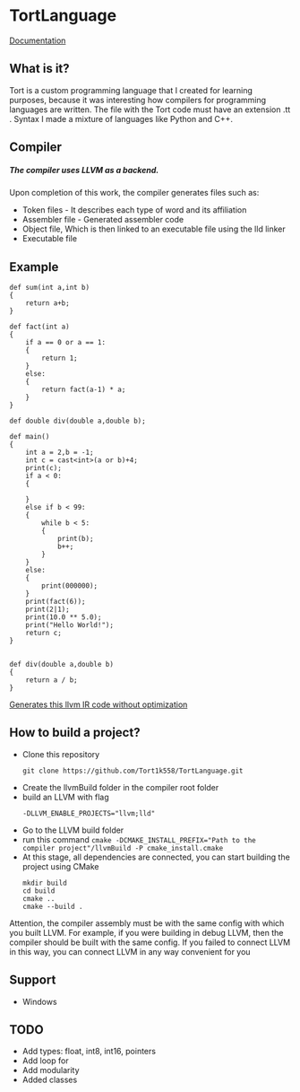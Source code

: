 # TortLanguage
[Documentation](https://tort1k558.github.io/TortLanguage/#/)
## What is it?
Tort is a custom programming language that I created for learning purposes, because it was interesting how compilers for programming languages are written. The file with the Tort code must have an extension .tt . Syntax I made a mixture of languages like Python and C++.

## Compiler
##### The compiler uses LLVM as a backend.
Upon completion of this work, the compiler generates files such as:
- Token files - It describes each type of word and its affiliation
- Assembler file - Generated assembler code
- Object file, Which is then linked to an executable file using the lld linker
- Executable file

## Example

    def sum(int a,int b)
    {
    	return a+b;
    }
    
    def fact(int a)
    {
    	if a == 0 or a == 1:
    	{
    		return 1;
    	}
    	else:
    	{
    		return fact(a-1) * a;
    	}
    }
    
    def double div(double a,double b);
    
    def main()
    {
        int a = 2,b = -1;
        int c = cast<int>(a or b)+4;
    	print(c);
        if a < 0:
        {
        	
        }
        else if b < 99:
        {
        	while b < 5:
    		{
    			print(b);
    			b++;
    		}
        }
        else:
    	{
    		print(000000);
    	}
        print(fact(6));
    	print(2|1);
    	print(10.0 ** 5.0);
    	print("Hello World!");
        return c;
    }
    
    
    def div(double a,double b)
    {
    	return a / b;
    }

[Generates this llvm IR code without optimization](example/build/main.ll)

## How to build a project?
- Clone this repository
    ```
    git clone https://github.com/Tort1k558/TortLanguage.git
    ```
- Create the llvmBuild folder in the compiler root folder
- build an LLVM with flag 
    ```
    -DLLVM_ENABLE_PROJECTS="llvm;lld"
    ```
- Go to the LLVM build folder
- run this command 
    ``
    cmake -DCMAKE_INSTALL_PREFIX="Path to the compiler project"/llvmBuild -P cmake_install.cmake
    ``
- At this stage, all dependencies are connected, you can start building the project using CMake
    ```
    mkdir build
    cd build
    cmake ..
    cmake --build .
    ```
Attention, the compiler assembly must be with the same config with which you built LLVM. For example, if you were building in debug LLVM, then the compiler should be built with the same config.
If you failed to connect LLVM in this way, you can connect LLVM in any way convenient for you

## Support
- Windows

## TODO
- Add types: float, int8, int16, pointers
- Add loop for 
- Add modularity
- Added classes